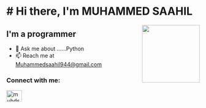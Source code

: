 # # Hi there, I'm MUHAMMED SAAHIL

<img align='right' src='https://github.com/Rishit-dagli/Rishit-dagli/blob/master/images/octocat-anime.gif' width='150"'>

## I'm a programmer 

- 💬 Ask me about ......Python
- 📫 Reach me at Muhammedsaahil944@gmail.com 

### Connect with me:

<a href="https://instagram.com/muhdsaahil" target="blank"><img align="center" src="https://raw.githubusercontent.com/rahuldkjain/github-profile-readme-generator/master/src/images/icons/Social/instagram.svg" alt="muhdsaahil" height="30" width="40" /></a>
